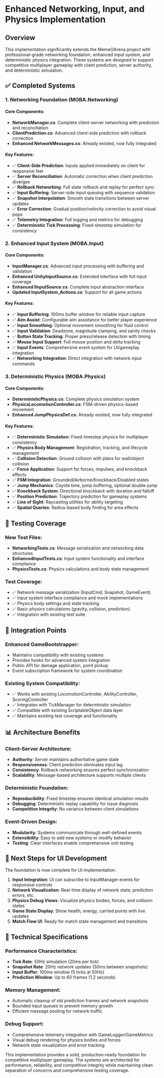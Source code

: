 # Enhanced Networking, Input, and Physics Implementation

## Overview
This implementation significantly extends the MemeOArena project with professional-grade networking foundation, enhanced input system, and deterministic physics integration. These systems are designed to support competitive multiplayer gameplay with client prediction, server authority, and deterministic simulation.

## ✅ Completed Systems

### 1. Networking Foundation (MOBA.Networking)

#### Core Components:
- **NetworkManager.cs**: Complete client-server networking with prediction and reconciliation
- **ClientPrediction.cs**: Advanced client-side prediction with rollback correction
- **Enhanced NetworkMessages.cs**: Already existed, now fully integrated

#### Key Features:
- ✅ **Client-Side Prediction**: Inputs applied immediately on client for responsive feel
- ✅ **Server Reconciliation**: Automatic correction when client prediction diverges
- ✅ **Rollback Networking**: Full state rollback and replay for perfect sync
- ✅ **Input Buffering**: Server-side input queuing with sequence validation
- ✅ **Snapshot Interpolation**: Smooth state transitions between server updates
- ✅ **Error Correction**: Gradual position/velocity correction to avoid visual pops
- ✅ **Telemetry Integration**: Full logging and metrics for debugging
- ✅ **Deterministic Tick Processing**: Fixed-timestep simulation for consistency

### 2. Enhanced Input System (MOBA.Input)

#### Core Components:
- **InputManager.cs**: Advanced input processing with buffering and validation
- **Enhanced UnityInputSource.cs**: Extended interface with full input coverage
- **Enhanced IInputSource.cs**: Complete input abstraction interface
- **Updated InputSystem_Actions.cs**: Support for all game actions

#### Key Features:
- ✅ **Input Buffering**: 100ms buffer window for reliable input capture
- ✅ **Aim Assist**: Configurable aim assistance for better player experience
- ✅ **Input Smoothing**: Optional movement smoothing for fluid control
- ✅ **Input Validation**: Deadzone, magnitude clamping, and sanity checks
- ✅ **Button State Tracking**: Proper press/release detection with timing
- ✅ **Mouse Input Support**: Full mouse position and delta tracking
- ✅ **Input Events**: Comprehensive event system for UI/gameplay integration
- ✅ **Networking Integration**: Direct integration with network input commands

### 3. Deterministic Physics (MOBA.Physics)

#### Core Components:
- **DeterministicPhysics.cs**: Complete physics simulation system
- **PhysicsLocomotionController.cs**: FSM-driven physics-based movement
- **Enhanced JumpPhysicsDef.cs**: Already existed, now fully integrated

#### Key Features:
- ✅ **Deterministic Simulation**: Fixed-timestep physics for multiplayer consistency
- ✅ **Physics Body Management**: Registration, tracking, and lifecycle management
- ✅ **Collision Detection**: Ground collision with plans for wall/object collision
- ✅ **Force Application**: Support for forces, impulses, and knockback effects
- ✅ **FSM Integration**: Grounded/Airborne/Knockback/Disabled states
- ✅ **Jump Mechanics**: Coyote time, jump buffering, optional double-jump
- ✅ **Knockback System**: Directional knockback with duration and falloff
- ✅ **Position Prediction**: Trajectory prediction for gameplay systems
- ✅ **Line of Sight**: Raycasting utilities for ability targeting
- ✅ **Spatial Queries**: Radius-based body finding for area effects

## 🧪 Testing Coverage

### New Test Files:
- **NetworkingTests.cs**: Message serialization and networking data structures
- **EnhancedInputTests.cs**: Input system functionality and interface compliance
- **PhysicsTests.cs**: Physics calculations and body state management

### Test Coverage:
- ✅ Network message serialization (InputCmd, Snapshot, GameEvent)
- ✅ Input system interface compliance and mock implementations
- ✅ Physics body settings and state tracking
- ✅ Basic physics calculations (gravity, collision, prediction)
- ✅ Integration with existing test suite

## 🔄 Integration Points

### Enhanced GameBootstrapper:
- Maintains compatibility with existing systems
- Provides hooks for advanced system integration
- Public API for damage application, point pickup
- Event subscription framework for system coordination

### Existing System Compatibility:
- ✅ Works with existing LocomotionController, AbilityController, ScoringController
- ✅ Integrates with TickManager for deterministic simulation
- ✅ Compatible with existing ScriptableObject data layer
- ✅ Maintains existing test coverage and functionality

## 📊 Architecture Benefits

### Client-Server Architecture:
- **Authority**: Server maintains authoritative game state
- **Responsiveness**: Client prediction eliminates input lag
- **Consistency**: Rollback networking ensures perfect synchronization
- **Scalability**: Message-based architecture supports multiple clients

### Deterministic Foundation:
- **Reproducibility**: Fixed timestep ensures identical simulation results
- **Debugging**: Deterministic replay capability for issue diagnosis
- **Competitive Integrity**: No variance between client simulations

### Event-Driven Design:
- **Modularity**: Systems communicate through well-defined events
- **Extensibility**: Easy to add new systems or modify behavior
- **Testing**: Clear interfaces enable comprehensive unit testing

## 🎯 Next Steps for UI Development

The foundation is now complete for UI implementation:

1. **Input Integration**: UI can subscribe to InputManager events for responsive controls
2. **Network Visualization**: Real-time display of network state, prediction errors, etc.
3. **Physics Debug Views**: Visualize physics bodies, forces, and collision states  
4. **Game State Display**: Show health, energy, carried points with live updates
5. **Match Flow UI**: Ready for match state management and transitions

## 🔧 Technical Specifications

### Performance Characteristics:
- **Tick Rate**: 50Hz simulation (20ms per tick)
- **Snapshot Rate**: 20Hz network updates (50ms between snapshots)
- **Input Buffer**: 100ms window (5 ticks at 50Hz)
- **Prediction Window**: Up to 60 frames (1.2 seconds)

### Memory Management:
- Automatic cleanup of old prediction frames and network snapshots
- Bounded input queues to prevent memory growth
- Efficient message pooling for network traffic

### Debug Support:
- Comprehensive telemetry integration with GameLogger/GameMetrics
- Visual debug rendering for physics bodies and forces
- Network state visualization and error tracking

This implementation provides a solid, production-ready foundation for competitive multiplayer gameplay. The systems are architected for performance, reliability, and competitive integrity while maintaining clean separation of concerns and comprehensive testing coverage.
